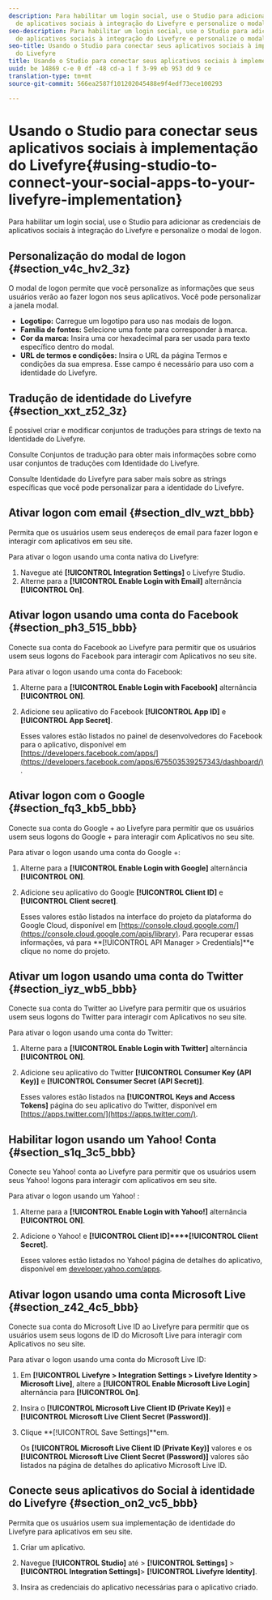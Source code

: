 ```yaml
---
description: Para habilitar um login social, use o Studio para adicionar as credenciais
  de aplicativos sociais à integração do Livefyre e personalize o modal de logon.
seo-description: Para habilitar um login social, use o Studio para adicionar as credenciais
  de aplicativos sociais à integração do Livefyre e personalize o modal de logon.
seo-title: Usando o Studio para conectar seus aplicativos sociais à implementação
  do Livefyre
title: Usando o Studio para conectar seus aplicativos sociais à implementação do Livefyre
uuid: be 14869 c-e 0 df -48 cd-a 1 f 3-99 eb 953 dd 9 ce
translation-type: tm+mt
source-git-commit: 566ea2587f101202045488e9f4edf73ece100293

---
```



# Usando o Studio para conectar seus aplicativos sociais à implementação do Livefyre{#using-studio-to-connect-your-social-apps-to-your-livefyre-implementation}

Para habilitar um login social, use o Studio para adicionar as credenciais de aplicativos sociais à integração do Livefyre e personalize o modal de logon.

## Personalização do modal de logon {#section_v4c_hv2_3z}

O modal de logon permite que você personalize as informações que seus usuários verão ao fazer logon nos seus aplicativos. Você pode personalizar a janela modal.

* **Logotipo:** Carregue um logotipo para uso nas modais de logon.
* **Família de fontes:** Selecione uma fonte para corresponder à marca.
* **Cor da marca:** Insira uma cor hexadecimal para ser usada para texto específico dentro do modal.
* **URL de termos e condições:** Insira o URL da página Termos e condições da sua empresa. Esse campo é necessário para uso com a identidade do Livefyre.

## Tradução de identidade do Livefyre {#section_xxt_z52_3z}

É possível criar e modificar conjuntos de traduções para strings de texto na Identidade do Livefyre.

Consulte Conjuntos de tradução para obter mais informações sobre como usar conjuntos de traduções com Identidade do Livefyre.

Consulte Identidade do Livefyre para saber mais sobre as strings específicas que você pode personalizar para a identidade do Livefyre.

## Ativar logon com email {#section_dlv_wzt_bbb}

Permita que os usuários usem seus endereços de email para fazer logon e interagir com aplicativos em seu site.

Para ativar o logon usando uma conta nativa do Livefyre:

1. Navegue até **[!UICONTROL Integration Settings]** o Livefyre Studio.
1. Alterne para a **[!UICONTROL Enable Login with Email]** alternância **[!UICONTROL On]**.

## Ativar logon usando uma conta do Facebook {#section_ph3_515_bbb}

Conecte sua conta do Facebook ao Livefyre para permitir que os usuários usem seus logons do Facebook para interagir com Aplicativos no seu site.

Para ativar o logon usando uma conta do Facebook:

1. Alterne para a **[!UICONTROL Enable Login with Facebook]** alternância **[!UICONTROL ON]**.

1. Adicione seu aplicativo do Facebook **[!UICONTROL App ID]** e **[!UICONTROL App Secret]**.

   Esses valores estão listados no painel de desenvolvedores do Facebook para o aplicativo, disponível em [https://developers.facebook.com/apps/](https://developers.facebook.com/apps/675503539257343/dashboard/).

## Ativar logon com o Google {#section_fq3_kb5_bbb}

Conecte sua conta do Google + ao Livefyre para permitir que os usuários usem seus logons do Google + para interagir com Aplicativos no seu site.

Para ativar o logon usando uma conta do Google +:

1. Alterne para a **[!UICONTROL Enable Login with Google]** alternância **[!UICONTROL ON]**.

1. Adicione seu aplicativo do Google **[!UICONTROL Client ID]** e **[!UICONTROL Client secret]**.

   Esses valores estão listados na interface do projeto da plataforma do Google Cloud, disponível em [https://console.cloud.google.com/](https://console.cloud.google.com/apis/library). Para recuperar essas informações, vá para **[!UICONTROL API Manager > Credentials]**e clique no nome do projeto.

## Ativar um logon usando uma conta do Twitter {#section_iyz_wb5_bbb}

Conecte sua conta do Twitter ao Livefyre para permitir que os usuários usem seus logons do Twitter para interagir com Aplicativos no seu site.

Para ativar o logon usando uma conta do Twitter:

1. Alterne para a **[!UICONTROL Enable Login with Twitter]** alternância **[!UICONTROL ON]**.

1. Adicione seu aplicativo do Twitter **[!UICONTROL Consumer Key (API Key)]** e **[!UICONTROL Consumer Secret (API Secret)]**.

   Esses valores estão listados na **[!UICONTROL Keys and Access Tokens]** página do seu aplicativo do Twitter, disponível em [https://apps.twitter.com/](https://apps.twitter.com/).

## Habilitar logon usando um Yahoo! Conta {#section_s1q_3c5_bbb}

Conecte seu Yahoo! conta ao Livefyre para permitir que os usuários usem seus Yahoo! logons para interagir com aplicativos em seu site.

Para ativar o logon usando um Yahoo! :

1. Alterne para a **[!UICONTROL Enable Login with Yahoo!]** alternância **[!UICONTROL ON]**.

1. Adicione o Yahoo! e **[!UICONTROL Client ID]****[!UICONTROL Client Secret]**.

   Esses valores estão listados no Yahoo! página de detalhes do aplicativo, disponível em [developer.yahoo.com/apps](https://developer.yahoo.com/apps).

## Ativar logon usando uma conta Microsoft Live {#section_z42_4c5_bbb}

Conecte sua conta do Microsoft Live ID ao Livefyre para permitir que os usuários usem seus logons de ID do Microsoft Live para interagir com Aplicativos no seu site.

Para ativar o logon usando uma conta do Microsoft Live ID:

1. Em **[!UICONTROL Livefyre > Integration Settings > Livefyre Identity > Microsoft Live]**, altere a **[!UICONTROL Enable Microsoft Live Login]** alternância para **[!UICONTROL On]**.

1. Insira o **[!UICONTROL Microsoft Live Client ID (Private Key)]** e **[!UICONTROL Microsoft Live Client Secret (Password)]**.

1. Clique **[!UICONTROL Save Settings]**em.

   Os **[!UICONTROL Microsoft Live Client ID (Private Key)]** valores e os **[!UICONTROL Microsoft Live Client Secret (Password)]** valores são listados na página de detalhes do aplicativo Microsoft Live ID.

## Conecte seus aplicativos do Social à identidade do Livefyre {#section_on2_vc5_bbb}

Permita que os usuários usem sua implementação de identidade do Livefyre para aplicativos em seu site.

1. Criar um aplicativo.
1. Navegue **[!UICONTROL Studio]** até > **[!UICONTROL Settings]** > **[!UICONTROL Integration Settings]**> **[!UICONTROL Livefyre Identity]**.

1. Insira as credenciais do aplicativo necessárias para o aplicativo criado.